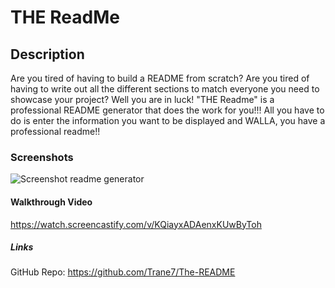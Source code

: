# THE ReadMe

## Description 

Are you tired of having to build a README from scratch? Are you tired of having to write out all the different sections to match everyone you need to showcase your project?
Well you are in luck! "THE Readme" is a professional README generator that does the work for you!!! All you have to do is enter the information you want to be displayed and WALLA, you have a professional readme!!

### Screenshots
![Screenshot readme generator](https://user-images.githubusercontent.com/89409597/144763935-45a6b950-a8fc-4409-a816-da3c87bfec02.png)




#### Walkthrough Video
https://watch.screencastify.com/v/KQiayxADAenxKUwByToh



##### Links
GitHub Repo: https://github.com/Trane7/The-README
